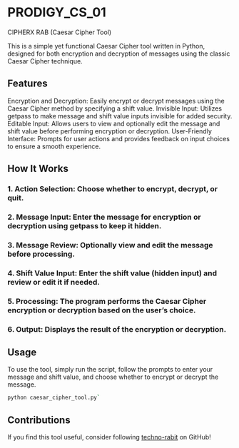 # PRODIGY_CS_01

CIPHERX RAB (Caesar Cipher Tool)

This is a simple yet functional Caesar Cipher tool written in Python, designed for both encryption and decryption of messages using the classic Caesar Cipher technique.

## Features

Encryption and Decryption: Easily encrypt or decrypt messages using the Caesar Cipher method by specifying a shift value.
Invisible Input: Utilizes getpass to make message and shift value inputs invisible for added security.
Editable Input: Allows users to view and optionally edit the message and shift value before performing encryption or decryption.
User-Friendly Interface: Prompts for user actions and provides feedback on input choices to ensure a smooth experience.

## How It Works

### 1. Action Selection: Choose whether to encrypt, decrypt, or quit.
### 2. Message Input: Enter the message for encryption or decryption using getpass to keep it hidden.
### 3. Message Review: Optionally view and edit the message before processing.
### 4. Shift Value Input: Enter the shift value (hidden input) and review or edit it if needed.
### 5. Processing: The program performs the Caesar Cipher encryption or decryption based on the user’s choice.
### 6. Output: Displays the result of the encryption or decryption.

## Usage

To use the tool, simply run the script, follow the prompts to enter your message and shift value, and choose whether to encrypt or decrypt the message.

```sh
python caesar_cipher_tool.py`
```
## Contributions

If you find this tool useful, consider following [techno-rabit](https://github.com/techno-rabit) on GitHub!

